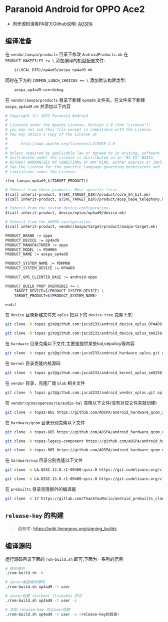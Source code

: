 # Paranoid Android for OPPO Ace2

- 同步源码请看PA官方Github说明: [AOSPA](https://github.com/AOSPA/manifest)

## 编译准备

在 `vendor/aospa/products` 目录下修改 `AndroidProducts.mk` 在 `PRODUCT_MAKEFILES += \` 添加编译的机型配置文件:

```bash
    $(LOCAL_DIR)/op4ad9/aospa_op4ad9.mk
```

同时在下方的 `COMMON_LUNCH_CHOICES += \` 添加默认构建类型:

```bash
    aospa_op4ad9-userdebug
```

在 `vendor/aospa/products` 目录下新建 `op4ad9` 文件夹。在文件夹下新建 `aospa_op4ad9.mk` 并添加以下内容

```bash
# Copyright (C) 2022 Paranoid Android
#
# Licensed under the Apache License, Version 2.0 (the "License");
# you may not use this file except in compliance with the License.
# You may obtain a copy of the License at
#
#      http://www.apache.org/licenses/LICENSE-2.0
#
# Unless required by applicable law or agreed to in writing, software
# distributed under the License is distributed on an "AS IS" BASIS,
# WITHOUT WARRANTIES OR CONDITIONS OF ANY KIND, either express or implied.
# See the License for the specific language governing permissions and
# limitations under the License.

ifeq (aospa_op4ad9,$(TARGET_PRODUCT))

# Inherit from those products. Most specific first.
$(call inherit-product, $(SRC_TARGET_DIR)/product/core_64_bit.mk)
$(call inherit-product, $(SRC_TARGET_DIR)/product/aosp_base_telephony.mk)

# Inherit from the custom device configuration.
$(call inherit-product, device/oplus/op4ad9/device.mk)

# Inherit from the AOSPA configuration.
$(call inherit-product, vendor/aospa/target/product/aospa-target.mk)

PRODUCT_BRAND := oppo
PRODUCT_DEVICE := op4ad9
PRODUCT_MANUFACTURER := oppo
PRODUCT_MODEL := PDHM00
PRODUCT_NAME := aospa_op4ad9

PRODUCT_SYSTEM_NAME := PDHM00
PRODUCT_SYSTEM_DEVICE := OP4AD9

PRODUCT_GMS_CLIENTID_BASE := android-oppo

PRODUCT_BUILD_PROP_OVERRIDES += \
    TARGET_DEVICE=$(PRODUCT_SYSTEM_DEVICE) \
    TARGET_PRODUCT=$(PRODUCT_SYSTEM_NAME)

endif
```

在 `device` 目录新建文件夹 `oplus` 把以下的 `device-tree` 克隆下来:

```bash
git clone -b topaz git@github.com:jacid233/android_device_oplus_OP4AD9.git op4ad9

git clone -b topaz git@github.com:jacid233/android_device_oplus_sm8250-common.git sm8250-common
```

在 `hardware` 目录克隆以下文件,主要是提供某些hal,sepolicy等内容

```bash
git clone -b topaz git@github.com:jacid233/android_hardware_oplus.git oplus
```

在 `kernel` 目录克隆内核源码

```bash
git clone -b topaz git@github.com:jacid233/android_kernel_oplus_sm8250.git msm-4.19
```

在 `vendor` 目录，克隆厂商 `blob` 相关文件

```bash
git clone -b topaz git@github.com:jacid233/android_vendor_oplus.git oplus
```

在 `vendor/qcom/opensource/audio-hal` 克隆以下文件(没有对应文件夹就创建)

```bash
git clone -b topaz-865 https://github.com/AOSPA/android_hardware_qcom_audio.git primary-hal
```

在 `hardware/qcom` 目录分别克隆以下文件

```bash
git clone -b topaz-865 https://github.com/AOSPA/android_hardware_qcom_display.git display

git clone -b topaz-legacy-component https://github.com/AOSPA/android_hardware_qcom_gps.git gps

git clone -b topaz-865 https://github.com/AOSPA/android_hardware_qcom_media.git media

```

在 `hardware/nxp` 目录分别克隆以下文件

```bash
git clone -b LA.QSSI.13.0.r1-09400-qssi.0 https://git.codelinaro.org/clo/la/platform/hardware/nxp/nfc.git nfc

git clone -b LA.QSSI.13.0.r1-09400-qssi.0 https://git.codelinaro.org/clo/la/platform/hardware/nxp/secure_element.git secure_element
```

在 `prebuilts` 目录克隆额外的编译器

```bash
git clone -b 17 https://gitlab.com/ThankYouMario/android_prebuilts_clang-standalone.git clang-standalone --depth=1
```

## `release-key` 的构建

> 请参考: https://wiki.lineageos.org/signing_builds

## 编译源码

运行源码目录下面的 `rom-build.sh` 即可,下面为一系列的示例

```bash
# 使用说明
./rom-build.sh -h

# 以user类型编译源码
./rom-build.sh op4ad9 -t user

# 以user构建 fastboot-flashable 的包
./rom-build.sh op4ad9 -t user -z

# 添加 release-key 并以user构建 
./rom-build.sh op4ad9 -t user -s <release-key的目录>

```